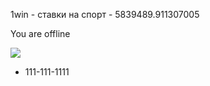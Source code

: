 1win - ставки на спорт - 5839489.911307005

You are offline

![](/img/logo/main/1win-normal.svg)

* 111-111-1111